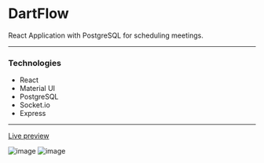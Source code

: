 # DartFlow
React Application with PostgreSQL for scheduling meetings.



<hr>

### Technologies
<ul>
  <li>React</li>
  <li>Material UI</li>
  <li>PostgreSQL</li>
  <li>Socket.io</li>
  <li>Express</li>
</ul>

<hr>

<a href="https://dart-flow.vercel.app/">Live preview</a>

![image](https://github.com/AdamJou/DartFlow/assets/101346105/907f3fc5-6c3e-4a21-8bbc-02d243328b6b)
![image](https://github.com/AdamJou/DartFlow/assets/101346105/41550320-5024-4c33-8f04-1d6c8fcaa659)




